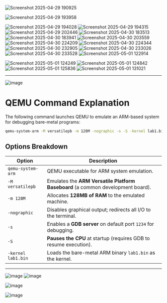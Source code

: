 ![Screenshot 2025-04-29 190925](https://github.com/user-attachments/assets/dada4025-cbc7-4147-bdc7-98ec8fc5e320)



![Screenshot 2025-04-29 193958](https://github.com/user-attachments/assets/05733ce0-1bf7-40a6-b244-a2065a827c07)

![Screenshot 2025-04-29 194028](https://github.com/user-attachments/assets/abc2d4fc-5398-4bed-830b-a01f87daa8be)
![Screenshot 2025-04-29 194315](https://github.com/user-attachments/assets/a1d56291-80e5-47d4-82e2-c8db50ed4ad9)
![Screenshot 2025-04-29 202446](https://github.com/user-attachments/assets/0af59414-6dec-45c8-bc10-228d83a83a8f)
![Screenshot 2025-04-30 183513](https://github.com/user-attachments/assets/860d79eb-5ff2-48ea-bbcf-d8a8d9698741)
![Screenshot 2025-04-30 183941](https://github.com/user-attachments/assets/a9ac376c-ac57-478d-a87b-762a1a40bf54)
![Screenshot 2025-04-30 203559](https://github.com/user-attachments/assets/c4a68179-1cd4-4934-82d9-0b94d7e138c2)
![Screenshot 2025-04-30 224209](https://github.com/user-attachments/assets/b45d1139-42c5-40ea-858f-e5d0c3f44dd3)
![Screenshot 2025-04-30 224344](https://github.com/user-attachments/assets/0add99e6-0d71-4153-b709-d1d2338b991f)
![Screenshot 2025-04-30 232905](https://github.com/user-attachments/assets/83878df4-b673-4de7-8cec-c7d9d8c79c4a)
![Screenshot 2025-04-30 233026](https://github.com/user-attachments/assets/dcac34ca-7b75-415d-9b3f-dc3824f5ae97)
![Screenshot 2025-04-30 233528](https://github.com/user-attachments/assets/f0346aee-3b17-498d-bcbe-fec07376d950)
![Screenshot 2025-05-01 122914](https://github.com/user-attachments/assets/d68ac101-7311-47fe-9a74-e897c19a03ff)

![Screenshot 2025-05-01 124249](https://github.com/user-attachments/assets/57fc1276-367c-4d14-a27b-92b716a60100)
![Screenshot 2025-05-01 124842](https://github.com/user-attachments/assets/a2eee582-d3a6-4a37-9be7-47584e3d9027)
![Screenshot 2025-05-01 125836](https://github.com/user-attachments/assets/042984a6-6579-48c0-966f-b46038d7c3cc)
![Screenshot 2025-05-01 131021](https://github.com/user-attachments/assets/3a2b8e64-7128-45cb-9b95-5ede60086260)

---
![image](https://github.com/user-attachments/assets/3c79c0f0-170a-4029-9f88-c82960cc7c2c)



# QEMU Command Explanation

The following command launches QEMU to emulate an ARM-based system for debugging bare-metal programs:

```bash
qemu-system-arm -M versatilepb -m 128M -nographic -s -S -kernel lab1.bin
```

## Options Breakdown

| Option          | Description |
|-----------------|-------------|
| `qemu-system-arm` | QEMU executable for ARM system emulation. |
| `-M versatilepb`  | Emulates the **ARM Versatile Platform Baseboard** (a common development board). |
| `-m 128M`        | Allocates **128MB of RAM** to the emulated machine. |
| `-nographic`     | Disables graphical output; redirects all I/O to the terminal. |
| `-s`             | Enables a **GDB server** on default port `1234` for debugging. |
| `-S`             | **Pauses the CPU** at startup (requires GDB to resume execution). |
| `-kernel lab1.bin` | Loads the bare-metal ARM binary `lab1.bin` as the kernel. |

---

![image](https://github.com/user-attachments/assets/2cc718cb-eff7-4159-8ddb-03081c5293f2)
![image](https://github.com/user-attachments/assets/fb8fb83c-8929-439f-a34f-4b45b52041a8)


![image](https://github.com/user-attachments/assets/bccb7b3b-3126-41e3-8866-4b50dfef3ccb)

![image](https://github.com/user-attachments/assets/c22c0ca4-2ffc-4ef9-b2cc-754f2937c69a)

